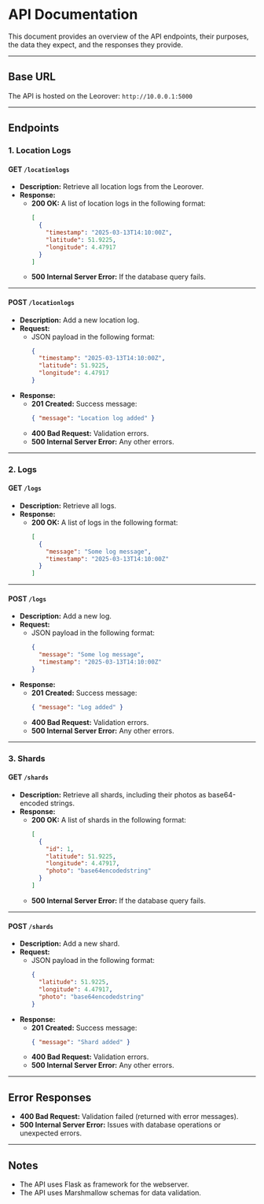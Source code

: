 
# API Documentation

This document provides an overview of the API endpoints, their purposes, the data they expect, and the responses they provide.

---

## Base URL
The API is hosted on the Leorover: `http://10.0.0.1:5000`

---

## Endpoints

### 1. **Location Logs**

#### **GET** `/locationlogs`
- **Description:** Retrieve all location logs from the Leorover.
- **Response:**
  - **200 OK:** A list of location logs in the following format:
    ```json
    [
      {
        "timestamp": "2025-03-13T14:10:00Z",
        "latitude": 51.9225,
        "longitude": 4.47917
      }
    ]
    ```
  - **500 Internal Server Error:** If the database query fails.

---

#### **POST** `/locationlogs`
- **Description:** Add a new location log.
- **Request:**
  - JSON payload in the following format:
    ```json
    {
      "timestamp": "2025-03-13T14:10:00Z",
      "latitude": 51.9225,
      "longitude": 4.47917
    }
    ```
- **Response:**
  - **201 Created:** Success message:
    ```json
    { "message": "Location log added" }
    ```
  - **400 Bad Request:** Validation errors.
  - **500 Internal Server Error:** Any other errors.

---

### 2. **Logs**

#### **GET** `/logs`
- **Description:** Retrieve all logs.
- **Response:**
  - **200 OK:** A list of logs in the following format:
    ```json
    [
      {
        "message": "Some log message",
        "timestamp": "2025-03-13T14:10:00Z"
      }
    ]
    ```

---

#### **POST** `/logs`
- **Description:** Add a new log.
- **Request:**
  - JSON payload in the following format:
    ```json
    {
      "message": "Some log message",
      "timestamp": "2025-03-13T14:10:00Z"
    }
    ```
- **Response:**
  - **201 Created:** Success message:
    ```json
    { "message": "Log added" }
    ```
  - **400 Bad Request:** Validation errors.
  - **500 Internal Server Error:** Any other errors.

---

### 3. **Shards**

#### **GET** `/shards`
- **Description:** Retrieve all shards, including their photos as base64-encoded strings.
- **Response:**
  - **200 OK:** A list of shards in the following format:
    ```json
    [
      {
        "id": 1,
        "latitude": 51.9225,
        "longitude": 4.47917,
        "photo": "base64encodedstring"
      }
    ]
    ```
  - **500 Internal Server Error:** If the database query fails.

---

#### **POST** `/shards`
- **Description:** Add a new shard.
- **Request:**
  - JSON payload in the following format:
    ```json
    {
      "latitude": 51.9225,
      "longitude": 4.47917,
      "photo": "base64encodedstring"
    }
    ```
- **Response:**
  - **201 Created:** Success message:
    ```json
    { "message": "Shard added" }
    ```
  - **400 Bad Request:** Validation errors.
  - **500 Internal Server Error:** Any other errors.

---

## Error Responses
- **400 Bad Request:** Validation failed (returned with error messages).
- **500 Internal Server Error:** Issues with database operations or unexpected errors.

---

## Notes
- The API uses Flask as framework for the webserver.
- The API uses Marshmallow schemas for data validation.